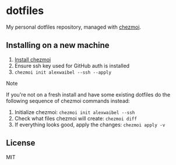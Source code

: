 # dotfiles

My personal dotfiles repository, managed with [chezmoi](https://chezmoi.io/).

## Installing on a new machine

1. [Install chezmoi](https://www.chezmoi.io/install/)
2. Ensure ssh key used for GitHub auth is installed
3. `chezmoi init alexwaibel --ssh --apply`
> [!NOTE]
> If you're not on a fresh install and have some existing dotfiles do the following sequence of chezmoi commands instead:
> 1. Initialize chezmoi: `chezmoi init alexwaibel --ssh`
> 2. Check what files chezmoi will create: `chezmoi diff`
> 3. If everything looks good, apply the changes: `chezmoi apply -v`

## License

MIT
